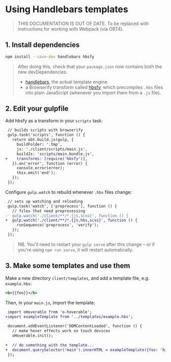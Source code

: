# Using Handlebars templates

> THIS DOCUMENTATION IS OUT OF DATE. To be replaced with instructions for working with Webpack (via OBT4).

## 1. Install dependencies

```sh
npm install --save-dev handlebars hbsfy
```

> After doing this, check that your `package.json` now contains both the new devDependencies.
> - [handlebars](http://handlebarsjs.com/), the actual template engine
> - a Browserify transform called [hbsfy](https://github.com/epeli/node-hbsfy), which precompiles `.hbs` files into plain JavaScript (whenever you import them from a `.js` file).


## 2. Edit your gulpfile

Add hbsfy as a transform in your `scripts` task:

```diff
 // builds scripts with browserify
 gulp.task('scripts', function () {
   return obt.build.js(gulp, {
     buildFolder: '.tmp',
     js: './client/scripts/main.js',
     buildJs: 'scripts/main.bundle.js',
+    transforms: [require('hbsfy')],
   }).on('error', function (error) {
     console.error(error);
     this.emit('end');
   });
 });
```

Configure `gulp.watch` to rebuild whenever `.hbs` files change:

```diff
 // sets up watching and reloading
 gulp.task('watch', ['preprocess'], function () {
   // files that need preprocessing
-  gulp.watch('./client/**/*.{js,scss}', function () {
+  gulp.watch('./client/**/*.{js,hbs,scss}', function () {
     runSequence('preprocess', 'verify');
   });
 });
``` 

> NB. You'll need to restart your `gulp serve` after this change – or if you're using `npm run serve`, it will restart automatically.


## 3. Make some templates and use them

Make a new directory `client/templates`, and add a template file, e.g. `example.hbs`:

```hbs
<b>{{foo}}</b>
```

Then, in your `main.js`, import the template:

```diff
 import oHoverable from 'o-hoverable';
+import exampleTemplate from '../templates/example.hbs';
 
 document.addEventListener('DOMContentLoaded', function () {
   // make hover effects work on touch devices
   oHoverable.init();
 
+  // do something with the template...
+  document.querySelector('main').innerHTML = exampleTemplate({foo: 'hi'});
 });
```
